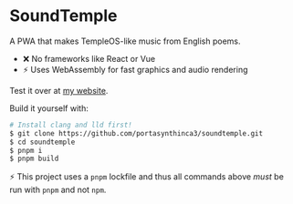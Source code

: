 # SoundTemple
A PWA that makes TempleOS-like music from English poems.
  - ❌ No frameworks like React or Vue
  - ⚡ Uses WebAssembly for fast graphics and audio rendering

Test it over at [my website](https://portasynthinca3.me/soundtemple).

Build it yourself with:
```bash
# Install clang and lld first!
$ git clone https://github.com/portasynthinca3/soundtemple.git
$ cd soundtemple
$ pnpm i
$ pnpm build
```
⚡ This project uses a `pnpm` lockfile and thus all commands above _must_ be run with `pnpm` and not `npm`.
